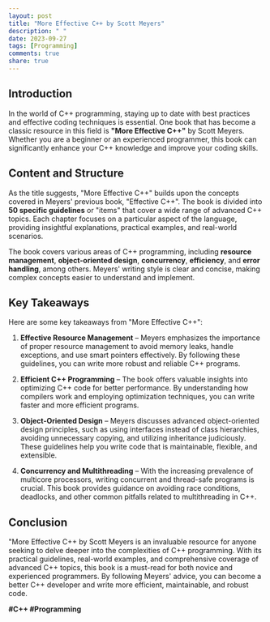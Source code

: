 ```yaml
---
layout: post
title: "More Effective C++ by Scott Meyers"
description: " "
date: 2023-09-27
tags: [Programming]
comments: true
share: true
---
```


## Introduction
In the world of C++ programming, staying up to date with best practices and effective coding techniques is essential. One book that has become a classic resource in this field is **"More Effective C++"** by Scott Meyers. Whether you are a beginner or an experienced programmer, this book can significantly enhance your C++ knowledge and improve your coding skills.

## Content and Structure
As the title suggests, "More Effective C++" builds upon the concepts covered in Meyers' previous book, "Effective C++". The book is divided into **50 specific guidelines** or "items" that cover a wide range of advanced C++ topics. Each chapter focuses on a particular aspect of the language, providing insightful explanations, practical examples, and real-world scenarios.

The book covers various areas of C++ programming, including **resource management**, **object-oriented design**, **concurrency**, **efficiency**, and **error handling**, among others. Meyers' writing style is clear and concise, making complex concepts easier to understand and implement.

## Key Takeaways
Here are some key takeaways from "More Effective C++":

1. **Effective Resource Management** – Meyers emphasizes the importance of proper resource management to avoid memory leaks, handle exceptions, and use smart pointers effectively. By following these guidelines, you can write more robust and reliable C++ programs.

2. **Efficient C++ Programming** – The book offers valuable insights into optimizing C++ code for better performance. By understanding how compilers work and employing optimization techniques, you can write faster and more efficient programs.

3. **Object-Oriented Design** – Meyers discusses advanced object-oriented design principles, such as using interfaces instead of class hierarchies, avoiding unnecessary copying, and utilizing inheritance judiciously. These guidelines help you write code that is maintainable, flexible, and extensible.

4. **Concurrency and Multithreading** – With the increasing prevalence of multicore processors, writing concurrent and thread-safe programs is crucial. This book provides guidance on avoiding race conditions, deadlocks, and other common pitfalls related to multithreading in C++.

## Conclusion
"More Effective C++ by Scott Meyers is an invaluable resource for anyone seeking to delve deeper into the complexities of C++ programming. With its practical guidelines, real-world examples, and comprehensive coverage of advanced C++ topics, this book is a must-read for both novice and experienced programmers. By following Meyers' advice, you can become a better C++ developer and write more efficient, maintainable, and robust code.

**#C++ #Programming**